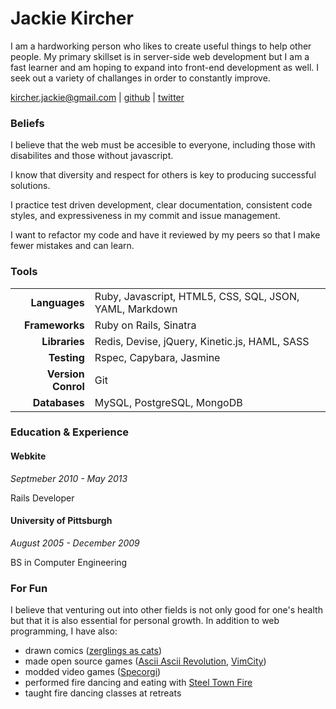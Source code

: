Jackie Kircher
==============

I am a hardworking person who likes to create useful things to help
other people. My primary skillset is in server-side web development
but I am a fast learner and am hoping to expand into front-end
development as well. I seek out a variety of challanges in order to
constantly improve.

kircher.jackie@gmail.com |
[github](https://github.com/jackiekircher) |
[twitter](https://twitter.com/jackiekircher)

### Beliefs

  I believe that the web must be accesible to everyone, including those
  with disabilites and those without javascript.
  
  I know that diversity and respect for others is key to producing
  successful solutions.
  
  I practice test driven development, clear documentation, consistent code
  styles, and expressiveness in my commit and issue management.
  
  I want to refactor my code and have it reviewed by my peers so that I
  make fewer mistakes and can learn.

### Tools

|                    |                                                         |
|-------------------:|:--------------------------------------------------------|
|      **Languages** | Ruby, Javascript, HTML5, CSS, SQL, JSON, YAML, Markdown |
|     **Frameworks** | Ruby on Rails, Sinatra                                  |
|      **Libraries** | Redis, Devise, jQuery, Kinetic.js, HAML, SASS           |
|        **Testing** | Rspec, Capybara, Jasmine                                |
| **Version Conrol** | Git                                                     |
|      **Databases** | MySQL, PostgreSQL, MongoDB                              |
  

### Education & Experience

#### Webkite
*Septmeber 2010 - May 2013*
  
Rails Developer
  
#### University of Pittsburgh
*August 2005 - December 2009*

BS in Computer Engineering

### For Fun

  I believe that venturing out into other fields is not only good for
  one's health but that it is also essential for personal growth. In addition
  to web programming, I have also:
  
  - drawn comics ([zerglings as cats](http://zerglingsascats.com))
  - made open source games ([Ascii Ascii Revolution](https://github.com/jackiekircher/AsciiAsciiRevolution), [VimCity](https://github.com/jackiekircher/VimCity))
  - modded video games ([Specorgi](https://github.com/jackiekircher/specorgi))
  - performed fire dancing and eating with [Steel Town Fire](http://steeltownfire.org/)
  - taught fire dancing classes at retreats
